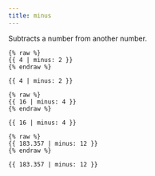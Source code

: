```yaml
---
title: minus
---
```


Subtracts a number from another number.

```liquid
{% raw %}
{{ 4 | minus: 2 }}
{% endraw %}
```

```text
{{ 4 | minus: 2 }}
```

```liquid
{% raw %}
{{ 16 | minus: 4 }}
{% endraw %}
```

```text
{{ 16 | minus: 4 }}
```

```liquid
{% raw %}
{{ 183.357 | minus: 12 }}
{% endraw %}
```

```text
{{ 183.357 | minus: 12 }}
```
